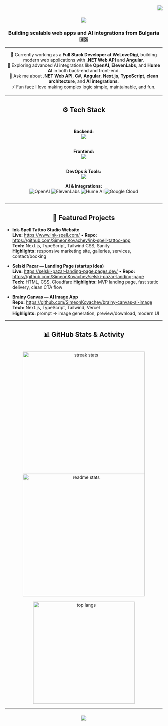 <img align="right" src="https://visitor-badge.laobi.icu/badge?page_id=SimeonKovachev.SimeonKovachev" />

<h1 align="center">
  <img src="https://readme-typing-svg.herokuapp.com?font=Righteous&size=35&duration=4000&pause=1000&color=BB86FC&center=true&vCenter=true&width=600&height=70&lines=Hi+There!+👋;I'm+Simeon+Kovachev!;Full+Stack+.NET+Developer+💻" />
</h1>

<h3 align="center">Building scalable web apps and AI integrations from Bulgaria 🇧🇬</h3>

---

<div align="center">
  
🔭 Currently working as a <b>Full Stack Developer at WeLoveDigi</b>, building modern web applications with <b>.NET Web API</b> and <b>Angular</b>.  
🌱 Exploring advanced AI integrations like <b>OpenAI</b>, <b>ElevenLabs</b>, and <b>Hume AI</b> in both back-end and front-end.  
💬 Ask me about <b>.NET Web API</b>, <b>C#</b>, <b>Angular</b>, <b>Next.js</b>, <b>TypeScript</b>, <b>clean architecture</b>, and <b>AI integrations</b>.  
⚡ Fun fact: I love making complex logic simple, maintainable, and fun.

</div>

---

<h2 align="center">⚙️ Tech Stack</h2>
<br/>
<div align="center">

<!-- Backend -->
<b>Backend:</b><br/>
<img src="https://skillicons.dev/icons?i=cs,dotnet,py,postgres,mysql,postman" /><br/><br/>

<!-- Frontend -->
<b>Frontend:</b><br/>
<img src="https://skillicons.dev/icons?i=angular,typescript,javascript,html,css,nextjs,react,tailwind" /><br/><br/>

<!-- DevOps & Tools -->
<b>DevOps & Tools:</b><br/>
<img src="https://skillicons.dev/icons?i=git,github,vscode,visualstudio,vercel,azure,docker,figma" />

<!-- AI & Integrations (use shields for reliability and consistent render) -->
<b>AI & Integrations:</b><br/>
<img alt="OpenAI" src="https://img.shields.io/badge/OpenAI-111?logo=openai&logoColor=white&style=for-the-badge" />
<img alt="ElevenLabs" src="https://img.shields.io/badge/ElevenLabs-111?logo=elevenlabs&logoColor=white&style=for-the-badge" />
<img alt="Hume AI" src="https://img.shields.io/badge/Hume%20AI-111?style=for-the-badge" />
<img alt="Google Cloud" src="https://img.shields.io/badge/Google%20Cloud-111?logo=googlecloud&logoColor=white&style=for-the-badge" />
<br/><br/>

</div>

---

<h2 align="center">🚀 Featured Projects</h2>

- **Ink-Spell Tattoo Studio Website**  
  **Live:** https://www.ink-spell.com/ • **Repo:** https://github.com/SimeonKovachev/ink-spell-tattoo-app  
  **Tech:** Next.js, TypeScript, Tailwind CSS, Sanity  
  **Highlights:** responsive marketing site, galleries, services, contact/booking

- **Selski Pazar — Landing Page (startup idea)**  
  **Live:** https://selski-pazar-landing-page.pages.dev/ • **Repo:** https://github.com/SimeonKovachev/selski-pazar-landing-page  
  **Tech:** HTML, CSS, Cloudfare
  **Highlights:** MVP landing page, fast static delivery, clean CTA flow

- **Brainy Canvas — AI Image App**  
  **Repo:** https://github.com/SimeonKovachev/brainy-canvas-ai-image  
  **Tech:** Next.js, TypeScript, Tailwind, Vercel  
  **Highlights:** prompt → image generation, preview/download, modern UI

---

<h2 align="center">📊 GitHub Stats & Activity</h2>
<br/>
<div align="center">
  <img width="390" src="https://streak-stats.demolab.com/?user=SimeonKovachev&count_private=true&theme=react&border_radius=10" alt="streak stats"/>
  <img width="390" src="https://github-readme-stats.vercel.app/api?username=SimeonKovachev&count_private=true&show_icons=true&theme=react&rank_icon=github&border_radius=10" alt="readme stats" />
  <br/><br/>
  <img width="325" src="https://github-readme-stats-salesp07.vercel.app/api/top-langs/?username=SimeonKovachev&hide=HTML&langs_count=8&layout=compact&theme=react&border_radius=10" alt="top langs" />
</div>

---

<h3 align="center">
  <img src="https://readme-typing-svg.herokuapp.com/?font=Righteous&size=25&color=BB86FC&center=true&vCenter=true&width=600&height=70&duration=4000&lines=Thanks+for+visiting!+✌️;Let's+build+with+AI+%26+.NET%2FNext.js" />
</h3>
